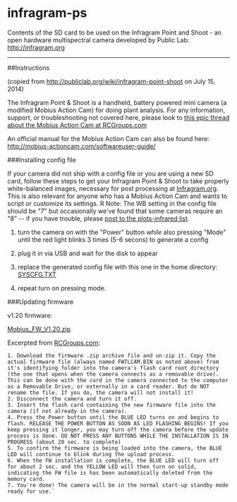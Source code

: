 infragram-ps
============

Contents of the SD card to be used on the Infragram Point and Shoot - an open hardware multispectral camera developed by Public Lab: http://infragram.org

****

##Instructions

(copied from http://publiclab.org/wiki/infragram-point-shoot on July 15, 2014)

The Infragram Point & Shoot is a handheld, battery powered mini camera (a modified Mobius Action Cam) for doing plant analysis. For any information, support, or troubleshooting not covered here, please look to [this epic thread about the Mobius Action Cam at RCGroups.com](http://www.rcgroups.com/forums/showthread.php?t=1904559)

An official manual for the Mobius Action Cam can also be found here: http://mobius-actioncam.com/softwareuser-guide/

###Installing config file

If your camera did not ship with a config file or you are using a new SD card, follow these steps to get your Infragram Point & Shoot to take properly white-balanced images, necessary for post processing at [Infragram.org](http://infragram.org). This is also relevant for anyone who has a Mobius Action Cam and wants to script or customize its settings. 
R
Note: The WB setting in the config file should be "7" but occasionally we've found that some cameras require an "8" -- if you have trouble, please [post to the plots-infrared list](/lists).

1. turn the camera on with the "Power" button *while* also pressing "Mode" until the red light blinks 3 times (5-6 secons) to generate a config
2. plug it in via USB and wait for the disk to appear
3. replace the generated config file with this one in the home directory: 
<a href="http://i.publiclab.org/system/images/photos/000/005/225/original/SYSCFG.TXT"><i class="icon icon-file"></i> SYSCFG.TXT</a>


4. repeat turn on pressing mode.

###Updating firmware

v1.20 firmware: 

<a href="http://i.publiclab.org/system/images/photos/000/005/103/original/Mobius_FW_V1.20.zip"><i class="icon icon-file"></i> Mobius_FW_V1.20.zip</a>

Excerpted from [RCGroups.com](http://www.rcgroups.com/forums/showthread.php?t=1904559):

    1. Download the firmware .zip archive file and un-zip it. Copy the actual firmware file (always named FWTLCAM.BIN as noted above) from it's identifying folder into the camera's flash card root directory (the one that opens when the camera connects as a removable drive). This can be done with the card in the camera connected to the computer as a Removable Drive, or externally in a card reader. But do NOT rename the file. If you do, the camera will not install it!
    2. Disconnect the camera and turn it off.
    3. Insert the flash card containing the new firmware file into the camera (if not already in the camera).
    4. Press the Power button until the BLUE LED turns on and begins to flash. RELEASE THE POWER BUTTON AS SOON AS LED FLASHING BEGINS! If you keep pressing it longer, you may turn off the camera before the update process is done. DO NOT PRESS ANY BUTTONS WHILE THE INSTALLATION IS IN PROGRESS (about 20 sec. to complete)
    5. To confirm the firmware is being loaded into the camera, the BLUE LED will continue to blink during the upload process.
    6. When the FW installation is complete, the BLUE LED will turn off for about 2 sec. and the YELLOW LED will then turn on solid, indicating the FW file is has been automatically deleted from the memory card.
    7. You're done! The camera will be in the normal start-up standby mode ready for use.`
